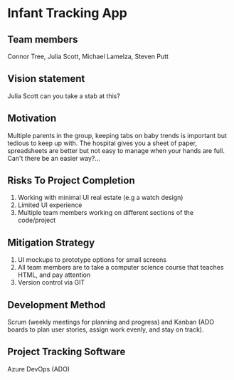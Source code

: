 # Infant Tracking App
## Team members
Connor Tree, Julia Scott, Michael Lamelza, Steven Putt  

## Vision statement
Julia Scott can you take a stab at this? 

## Motivation
Multiple parents in the group, keeping tabs on baby trends is important but tedious to keep up with. The hospital gives you a sheet of paper, spreadsheets are better but not easy to manage when your hands are full. Can't there be an easier way?...

## Risks To Project Completion
1. Working with minimal UI real estate (e.g a watch design)
2. Limited UI experience
3. Multiple team members working on different sections of the code/project

## Mitigation Strategy
1. UI mockups to prototype options for small screens
2. All team members are to take a computer science course that teaches HTML, and pay attention
3. Version control via GIT

## Development Method
Scrum (weekly meetings for planning and progress) and Kanban (ADO boards to plan user stories, assign work evenly, and stay on track). 

## Project Tracking Software
Azure DevOps (ADO)
